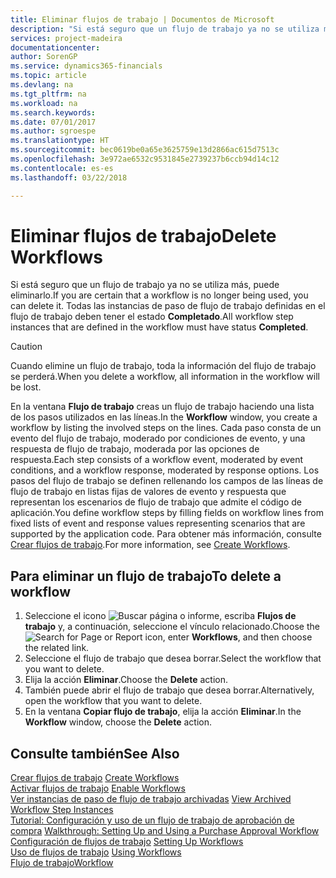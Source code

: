 ```yaml
---
title: Eliminar flujos de trabajo | Documentos de Microsoft
description: "Si está seguro que un flujo de trabajo ya no se utiliza más, puede eliminarlo. Todas las instancias de paso de flujo de trabajo definidas en el flujo de trabajo deben tener el estado **Completado**."
services: project-madeira
documentationcenter: 
author: SorenGP
ms.service: dynamics365-financials
ms.topic: article
ms.devlang: na
ms.tgt_pltfrm: na
ms.workload: na
ms.search.keywords: 
ms.date: 07/01/2017
ms.author: sgroespe
ms.translationtype: HT
ms.sourcegitcommit: bec0619be0a65e3625759e13d2866ac615d7513c
ms.openlocfilehash: 3e972ae6532c9531845e2739237b6ccb94d14c12
ms.contentlocale: es-es
ms.lasthandoff: 03/22/2018

---
```

# <a name="delete-workflows"></a><span data-ttu-id="b2623-104">Eliminar flujos de trabajo</span><span class="sxs-lookup"><span data-stu-id="b2623-104">Delete Workflows</span></span>
<span data-ttu-id="b2623-105">Si está seguro que un flujo de trabajo ya no se utiliza más, puede eliminarlo.</span><span class="sxs-lookup"><span data-stu-id="b2623-105">If you are certain that a workflow is no longer being used, you can delete it.</span></span> <span data-ttu-id="b2623-106">Todas las instancias de paso de flujo de trabajo definidas en el flujo de trabajo deben tener el estado **Completado**.</span><span class="sxs-lookup"><span data-stu-id="b2623-106">All workflow step instances that are defined in the workflow must have status **Completed**.</span></span>  

> [!CAUTION]  
>  <span data-ttu-id="b2623-107">Cuando elimine un flujo de trabajo, toda la información del flujo de trabajo se perderá.</span><span class="sxs-lookup"><span data-stu-id="b2623-107">When you delete a workflow, all information in the workflow will be lost.</span></span>  

 <span data-ttu-id="b2623-108">En la ventana **Flujo de trabajo** creas un flujo de trabajo haciendo una lista de los pasos utilizados en las líneas.</span><span class="sxs-lookup"><span data-stu-id="b2623-108">In the **Workflow** window, you create a workflow by listing the involved steps on the lines.</span></span> <span data-ttu-id="b2623-109">Cada paso consta de un evento del flujo de trabajo, moderado por condiciones de evento, y una respuesta de flujo de trabajo, moderada por las opciones de respuesta.</span><span class="sxs-lookup"><span data-stu-id="b2623-109">Each step consists of a workflow event, moderated by event conditions, and a workflow response, moderated by response options.</span></span> <span data-ttu-id="b2623-110">Los pasos del flujo de trabajo se definen rellenando los campos de las líneas de flujo de trabajo en listas fijas de valores de evento y respuesta que representan los escenarios de flujo de trabajo que admite el código de aplicación.</span><span class="sxs-lookup"><span data-stu-id="b2623-110">You define workflow steps by filling fields on workflow lines from fixed lists of event and response values representing scenarios that are supported by the application code.</span></span> <span data-ttu-id="b2623-111">Para obtener más información, consulte [Crear flujos de trabajo](across-how-to-create-workflows.md).</span><span class="sxs-lookup"><span data-stu-id="b2623-111">For more information, see [Create Workflows](across-how-to-create-workflows.md).</span></span>  

## <a name="to-delete-a-workflow"></a><span data-ttu-id="b2623-112">Para eliminar un flujo de trabajo</span><span class="sxs-lookup"><span data-stu-id="b2623-112">To delete a workflow</span></span>  
1.  <span data-ttu-id="b2623-113">Seleccione el icono ![Buscar página o informe](media/ui-search/search_small.png "icono Buscar página o informe"), escriba **Flujos de trabajo** y, a continuación, seleccione el vínculo relacionado.</span><span class="sxs-lookup"><span data-stu-id="b2623-113">Choose the ![Search for Page or Report](media/ui-search/search_small.png "Search for Page or Report icon") icon, enter **Workflows**, and then choose the related link.</span></span>  
2.  <span data-ttu-id="b2623-114">Seleccione el flujo de trabajo que desea borrar.</span><span class="sxs-lookup"><span data-stu-id="b2623-114">Select the workflow that you want to delete.</span></span>  
3.  <span data-ttu-id="b2623-115">Elija la acción **Eliminar**.</span><span class="sxs-lookup"><span data-stu-id="b2623-115">Choose the **Delete** action.</span></span>  
4.  <span data-ttu-id="b2623-116">También puede abrir el flujo de trabajo que desea borrar.</span><span class="sxs-lookup"><span data-stu-id="b2623-116">Alternatively, open the workflow that you want to delete.</span></span>  
5.  <span data-ttu-id="b2623-117">En la ventana **Copiar flujo de trabajo**, elija la acción **Eliminar**.</span><span class="sxs-lookup"><span data-stu-id="b2623-117">In the **Workflow** window, choose the **Delete** action.</span></span>  

## <a name="see-also"></a><span data-ttu-id="b2623-118">Consulte también</span><span class="sxs-lookup"><span data-stu-id="b2623-118">See Also</span></span>  
 <span data-ttu-id="b2623-119">[Crear flujos de trabajo](across-how-to-create-workflows.md) </span><span class="sxs-lookup"><span data-stu-id="b2623-119">[Create Workflows](across-how-to-create-workflows.md) </span></span>  
 <span data-ttu-id="b2623-120">[Activar flujos de trabajo](across-how-to-enable-workflows.md) </span><span class="sxs-lookup"><span data-stu-id="b2623-120">[Enable Workflows](across-how-to-enable-workflows.md) </span></span>  
 <span data-ttu-id="b2623-121">[Ver instancias de paso de flujo de trabajo archivadas](across-how-to-view-archived-workflow-step-instances.md) </span><span class="sxs-lookup"><span data-stu-id="b2623-121">[View Archived Workflow Step Instances](across-how-to-view-archived-workflow-step-instances.md) </span></span>  
 <span data-ttu-id="b2623-122">[Tutorial: Configuración y uso de un flujo de trabajo de aprobación de compra](walkthrough-setting-up-and-using-a-purchase-approval-workflow.md) </span><span class="sxs-lookup"><span data-stu-id="b2623-122">[Walkthrough: Setting Up and Using a Purchase Approval Workflow](walkthrough-setting-up-and-using-a-purchase-approval-workflow.md) </span></span>  
 <span data-ttu-id="b2623-123">[Configuración de flujos de trabajo](across-set-up-workflows.md) </span><span class="sxs-lookup"><span data-stu-id="b2623-123">[Setting Up Workflows](across-set-up-workflows.md) </span></span>  
 <span data-ttu-id="b2623-124">[Uso de flujos de trabajo](across-use-workflows.md) </span><span class="sxs-lookup"><span data-stu-id="b2623-124">[Using Workflows](across-use-workflows.md) </span></span>  
 [<span data-ttu-id="b2623-125">Flujo de trabajo</span><span class="sxs-lookup"><span data-stu-id="b2623-125">Workflow</span></span>](across-workflow.md)   


